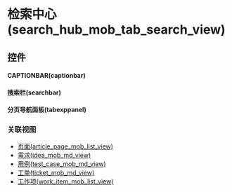 # 检索中心(search_hub_mob_tab_search_view)  <!-- {docsify-ignore-all} -->



## 控件
#### CAPTIONBAR(captionbar)
#### 搜索栏(searchbar)
#### 分页导航面板(tabexppanel)


### 关联视图
  * [页面(article_page_mob_list_view)](app/view/article_page_mob_list_view)
  * [需求(idea_mob_md_view)](app/view/idea_mob_md_view)
  * [用例(test_case_mob_md_view)](app/view/test_case_mob_md_view)
  * [工单(ticket_mob_md_view)](app/view/ticket_mob_md_view)
  * [工作项(work_item_mob_list_view)](app/view/work_item_mob_list_view)

<script>
 const { createApp } = Vue
  createApp({
    data() {
      return {

      }
    }
  }).use(ElementPlus).mount('#app')
</script>